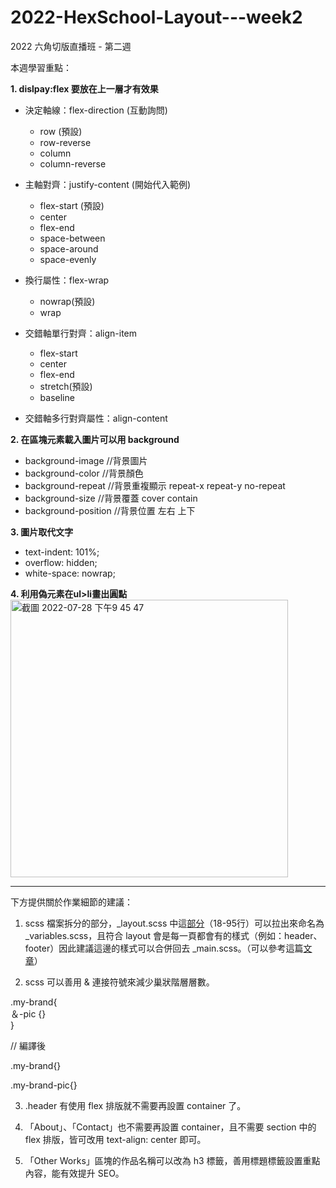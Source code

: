 # 2022-HexSchool-Layout---week2
2022 六角切版直播班 - 第二週

本週學習重點：

<b>1. dislpay:flex 要放在上一層才有效果</b>

  - 決定軸線：flex-direction (互動詢問)
    - row (預設)
    - row-reverse
    - column
    - column-reverse
  
  - 主軸對齊：justify-content (開始代入範例)
    - flex-start (預設)
    - center
    - flex-end
    - space-between
    - space-around
    - space-evenly
  
  - 換行屬性：flex-wrap
    - nowrap(預設)
    - wrap
  
  - 交錯軸單行對齊：align-item
    - flex-start
    - center
    - flex-end
    - stretch(預設)
    - baseline

  - 交錯軸多行對齊屬性：align-content

<b>2. 在區塊元素載入圖片可以用 background</b>
 
  - background-image    //背景圖片 
  - background-color    //背景顏色
  - background-repeat   //背景重複顯示 repeat-x repeat-y no-repeat
  - background-size     //背景覆蓋 cover contain 
  - background-position //背景位置 左右 上下

<b>3. 圖片取代文字</b>
  
  - text-indent: 101%;
  - overflow: hidden;
  - white-space: nowrap;
  
<b>4. 利用偽元素在ul>li畫出圓點</b><br>
<img width="444" alt="截圖 2022-07-28 下午9 45 47" src="https://user-images.githubusercontent.com/106324011/181520865-d103b64e-fb78-4531-8575-0131e74380e1.png">


---------------------------------------------------


下方提供關於作業細節的建議：

1. scss 檔案拆分的部分，_layout.scss 中這<a target="_blank" href="https://github.com/gowanlee/2022-HexSchool-Layout---week2/blob/e79be05f5c067743ae6414de1a34bbd7967de243/scss/_layout.scss#L18-L95">部分</a>（18-95行）可以拉出來命名為 _variables.scss，且符合 layout 會是每一頁都會有的樣式（例如：header、footer）因此建議這邊的樣式可以合併回去 _main.scss。（可以參考這篇<a href="https://ithelp.ithome.com.tw/articles/10275111" target="_blank">文章</a>）

2. scss 可以善用 & 連接符號來減少巢狀階層層數。

<p>.my-brand{<br>
  ＆-pic {}<br>
}</p>

<p>// 編譯後</p>
<p>.my-brand{}</p>
<p>.my-brand-pic{}</p>

3. .header 有使用 flex 排版就不需要再設置 container 了。

4. 「About」、「Contact」也不需要再設置 container，且不需要 section 中的 flex 排版，皆可改用 text-align: center 即可。

5. 「Other Works」區塊的作品名稱可以改為 h3 標籤，善用標題標籤設置重點內容，能有效提升 SEO。
